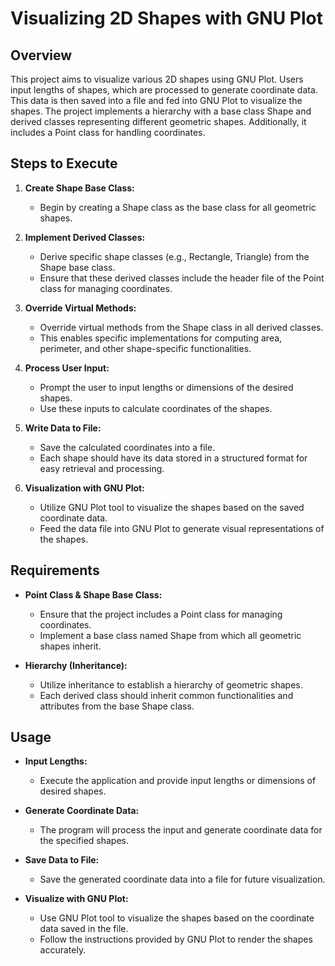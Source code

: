 # Visualizing 2D Shapes with GNU Plot

## Overview
This project aims to visualize various 2D shapes using GNU Plot. Users input lengths of shapes, which are processed to generate coordinate data. This data is then saved into a file and fed into GNU Plot to visualize the shapes. The project implements a hierarchy with a base class Shape and derived classes representing different geometric shapes. Additionally, it includes a Point class for handling coordinates.

## Steps to Execute
1. **Create Shape Base Class:**
   - Begin by creating a Shape class as the base class for all geometric shapes.
  
2. **Implement Derived Classes:**
   - Derive specific shape classes (e.g., Rectangle, Triangle) from the Shape base class.
   - Ensure that these derived classes include the header file of the Point class for managing coordinates.
  
3. **Override Virtual Methods:**
   - Override virtual methods from the Shape class in all derived classes.
   - This enables specific implementations for computing area, perimeter, and other shape-specific functionalities.
  
4. **Process User Input:**
   - Prompt the user to input lengths or dimensions of the desired shapes.
   - Use these inputs to calculate coordinates of the shapes.
  
5. **Write Data to File:**
   - Save the calculated coordinates into a file.
   - Each shape should have its data stored in a structured format for easy retrieval and processing.
  
6. **Visualization with GNU Plot:**
   - Utilize GNU Plot tool to visualize the shapes based on the saved coordinate data.
   - Feed the data file into GNU Plot to generate visual representations of the shapes.

## Requirements
- **Point Class & Shape Base Class:**
  - Ensure that the project includes a Point class for managing coordinates.
  - Implement a base class named Shape from which all geometric shapes inherit.
  
- **Hierarchy (Inheritance):**
  - Utilize inheritance to establish a hierarchy of geometric shapes.
  - Each derived class should inherit common functionalities and attributes from the base Shape class.

## Usage
- **Input Lengths:**
  - Execute the application and provide input lengths or dimensions of desired shapes.
  
- **Generate Coordinate Data:**
  - The program will process the input and generate coordinate data for the specified shapes.
  
- **Save Data to File:**
  - Save the generated coordinate data into a file for future visualization.
  
- **Visualize with GNU Plot:**
  - Use GNU Plot tool to visualize the shapes based on the coordinate data saved in the file.
  - Follow the instructions provided by GNU Plot to render the shapes accurately.
